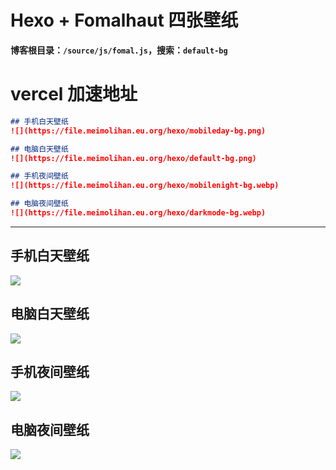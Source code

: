 # Hexo + Fomalhaut 四张壁纸



**博客根目录：`/source/js/fomal.js`，搜索：`default-bg`**

# vercel 加速地址

```markdown
## 手机白天壁纸
![](https://file.meimolihan.eu.org/hexo/mobileday-bg.png)

## 电脑白天壁纸
![](https://file.meimolihan.eu.org/hexo/default-bg.png)

## 手机夜间壁纸
![](https://file.meimolihan.eu.org/hexo/mobilenight-bg.webp)

## 电脑夜间壁纸
![](https://file.meimolihan.eu.org/hexo/darkmode-bg.webp)
```



---

## 手机白天壁纸
![](https://file.meimolihan.eu.org/hexo/mobileday-bg.png)

## 电脑白天壁纸
![](https://file.meimolihan.eu.org/hexo/default-bg.png)

## 手机夜间壁纸
![](https://file.meimolihan.eu.org/hexo/mobilenight-bg.webp)

## 电脑夜间壁纸
![](https://file.meimolihan.eu.org/hexo/darkmode-bg.webp)
